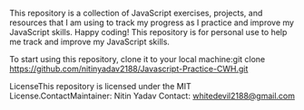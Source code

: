 This repository is a collection of JavaScript exercises, projects, and resources that I am using to track my progress as I practice and improve my JavaScript skills.
Happy coding! This repository is for personal use to help me track and improve my JavaScript skills.

To start using this repository, clone it to your local machine:git clone https://github.com/nitinyadav2188/Javascript-Practice-CWH.git

LicenseThis repository is licensed under the MIT License.ContactMaintainer: Nitin Yadav
Contact: whitedevil2188@gmail.com
